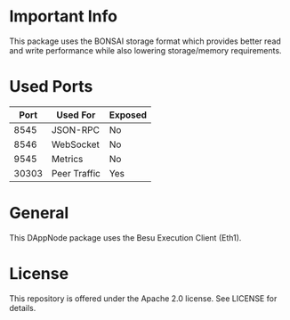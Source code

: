 # Important Info

This package uses the BONSAI storage format which provides better read and write performance while also lowering storage/memory requirements. 

# Used Ports

| Port | Used For | Exposed |
| ---- | -------- | ------- |
| 8545 | JSON-RPC | No      |
| 8546 | WebSocket| No      |
| 9545 | Metrics  | No      |
| 30303| Peer Traffic| Yes  |

# General

This DAppNode package uses the Besu Execution Client (Eth1). 

# License

This repository is offered under the Apache 2.0 license. See LICENSE for details.

